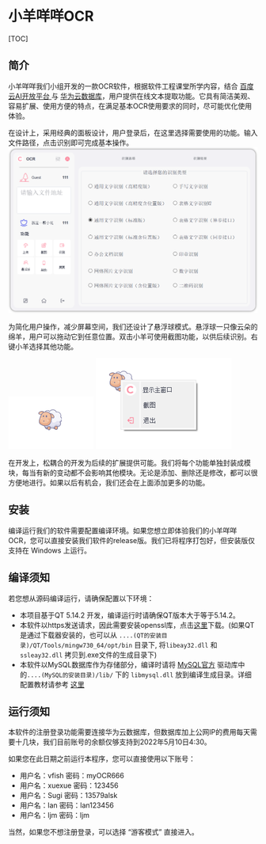 # 小羊咩咩OCR
[TOC]
## 简介

小羊咩咩我们小组开发的一款OCR软件，根据软件工程课堂所学内容，结合 [百度云AI开放平台 ](https://ai.baidu.com/tech/ocr/)与 [华为云数据库](https://activity.huaweicloud.com/)，用户提供在线文本提取功能。它具有简洁美观、容易扩展、使用方便的特点，在满足基本OCR使用要求的同时，尽可能优化使用体验。

在设计上，采用经典的面板设计，用户登录后，在这里选择需要使用的功能。输入文件路径，点击识别即可完成基本操作。
![](./README_imgs/主面板.png)



为简化用户操作，减少屏幕空间，我们还设计了悬浮球模式。悬浮球一只像云朵的绵羊，用户可以拖动它到任意位置。双击小羊可使用截图功能，以供后续识别。右键小羊选择其他功能。

![](./README_imgs/最小化2.png)  ![](./README_imgs/最小化3.png)

在开发上，松耦合的开发为后续的扩展提供可能。我们将每个功能单独封装成模块，每当有新的变动都不会影响其他模块。无论是添加、删除还是修改，都可以很方便地进行。如果以后有机会，我们还会在上面添加更多的功能。




## 安装

编译运行我们的软件需要配置编译环境。如果您想立即体验我们的小羊咩咩OCR，您可以直接安装我们软件的release版。我们已将程序打包好，但安装版仅支持在 Windows 上运行。

## 编译须知

若您想从源码编译运行，请确保配置以下环境：
- 本项目基于QT 5.14.2 开发，编译运行时请确保QT版本大于等于5.14.2。
- 本软件以https发送请求，因此需要安装openssl库，点击[这里](https://www.openssl.org/)下载。(如果QT是通过下载器安装的，也可以从 ```....(QT的安装目录)/QT/Tools/mingw730_64/opt/bin``` 目录下, 将```libeay32.dll``` 和 ```ssleay32.dll``` 拷贝到.exe文件的生成目录下)
- 本软件以MySQL数据库作为存储部分，编译时请将 [MySQL官方](https://dev.mysql.com/) 驱动库中的```....(MySQL的安装目录)/lib/``` 下的 ```libmysql.dll``` 放到编译生成目录。详细配置教材请参考 [这里](https://blog.csdn.net/ysyut/article/details/108038100?ops_request_misc=%257B%2522request%255Fid%2522%253A%2522165081046816782390548548%2522%252C%2522scm%2522%253A%252220140713.130102334.pc%255Fall.%2522%257D&request_id=165081046816782390548548&biz_id=0&utm_medium=distribute.pc_search_result.none-task-blog-2~all~first_rank_ecpm_v1~rank_v31_ecpm-7-108038100.142%5ev9%5epc_search_result_cache,157%5ev4%5econtrol&utm_term=qt%E9%85%8D%E7%BD%AEmysql&spm=1018.2226.3001.4187) 



## 运行须知

本软件的注册登录功能需要连接华为云数据库，但数据库加上公网IP的费用每天需要十几块，我们目前账号的余额仅够支持到2022年5月10日4:30。

如果您在此日期之前运行本程序，您可以直接使用以下账号：

- 用户名：vfish  密码：myOCR666
- 用户名：xuexue  密码：123456
- 用户名：Sugi  密码：13579alsk
- 用户名：lan  密码：lan123456
- 用户名：ljm  密码：ljm


当然，如果您不想注册登录，可以选择 “游客模式” 直接进入。



